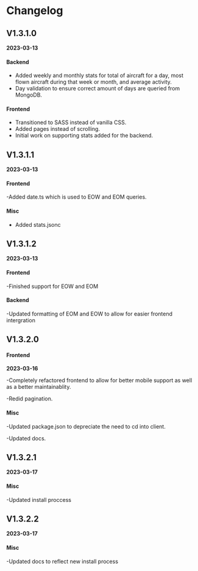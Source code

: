# Changelog

## V1.3.1.0

**2023-03-13**

#### Backend

- Added weekly and monthly stats for total of aircraft for a day, most flown aircraft during that week or month, and average activity.
- Day validation to ensure correct amount of days are queried from MongoDB.

#### Frontend

- Transitioned to SASS instead of vanilla CSS.
- Added pages instead of scrolling.
- Initial work on supporting stats added for the backend.

## V1.3.1.1

**2023-03-13**

#### Frontend

-Added date.ts which is used to EOW and EOM queries.

#### Misc

- Added stats.jsonc

## V1.3.1.2

**2023-03-13**

#### Frontend

-Finished support for EOW and EOM

#### Backend

-Updated formatting of EOM and EOW to allow for easier frontend intergration

## V1.3.2.0

#### Frontend

**2023-03-16**

-Completely refactored frontend to allow for better mobile support as well as a better maintainablity.

-Redid pagination.

#### Misc

-Updated package.json to depreciate the need to cd into client.

-Updated docs.

## V1.3.2.1

**2023-03-17**

#### Misc

-Updated install proccess

## V1.3.2.2

**2023-03-17**

#### Misc

-Updated docs to reflect new install process
